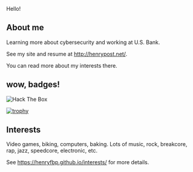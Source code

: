 Hello!

## About me

Learning more about cybersecurity and working at U.S. Bank.

See my site and resume at <http://henrypost.net/>. 

You can read more about my interests there.

## wow, badges!

<img src="http://www.hackthebox.eu/badge/image/517271" alt="Hack The Box">

[![trophy](https://github-profile-trophy.vercel.app/?username=henryfbp)](https://github.com/ryo-ma/github-profile-trophy)

## Interests

Video games, biking, computers, baking. Lots of music, rock, breakcore, rap, jazz, speedcore, electronic, etc.

See <https://henryfbp.github.io/interests/> for more details.

